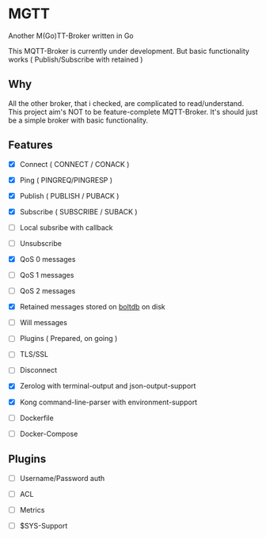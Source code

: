 # MGTT

Another M(Go)TT-Broker written in Go

This MQTT-Broker is currently under development. But basic functionality works ( Publish/Subscribe with retained )

## Why

All the other broker, that i checked, are complicated to read/understand. 
This project aim's NOT to be feature-complete MQTT-Broker. It's should just be a simple broker with basic functionality.

## Features

- [x] Connect ( CONNECT / CONACK )
- [x] Ping ( PINGREQ/PINGRESP )
- [x] Publish ( PUBLISH / PUBACK )
- [x] Subscribe ( SUBSCRIBE / SUBACK )
- [ ] Local subsribe with callback
- [ ] Unsubscribe
- [x] QoS 0 messages
- [ ] QoS 1 messages
- [ ] QoS 2 messages
- [x] Retained messages stored on [boltdb](https://github.com/boltdb/bolt) on disk
- [ ] Will messages
- [ ] Plugins ( Prepared, on going )
- [ ] TLS/SSL
- [ ] Disconnect

- [x] Zerolog with terminal-output and json-output-support
- [x] Kong command-line-parser with environment-support
- [ ] Dockerfile
- [ ] Docker-Compose

## Plugins
- [ ] Username/Password auth
- [ ] ACL
- [ ] Metrics
- [ ] $SYS-Support

